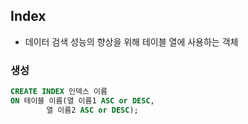 ## Index
- 데이터 검색 성능의 향상을 위해 테이블 열에 사용하는 객체
### 생성
```sql
CREATE INDEX 인덱스 이름
ON 테이블 이름(열 이름1 ASC or DESC,
		열 이름2 ASC or DESC);
```
